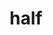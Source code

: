 ---
category: 4-letters
denotation: null
name: half
reference_link: https://www.etymonline.com/word/half
root_language: null
root_name: null
title: half
type: free
word_sums:
- respelling: half
  sum: 'Half + '
---